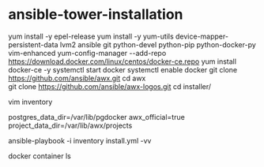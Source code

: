 # ansible-tower-installation
yum install -y epel-release 
yum install -y yum-utils device-mapper-persistent-data lvm2 ansible git python-devel python-pip python-docker-py vim-enhanced 
yum-config-manager --add-repo https://download.docker.com/linux/centos/docker-ce.repo 
 yum install docker-ce -y 
systemctl start docker 
systemctl enable docker 
 git clone https://github.com/ansible/awx.git 
cd awx  
git clone https://github.com/ansible/awx-logos.git 
cd installer/ 

vim inventory 

postgres_data_dir=/var/lib/pgdocker 
awx_official=true 
project_data_dir=/var/lib/awx/projects 

ansible-playbook -i inventory install.yml -vv 

docker container ls
